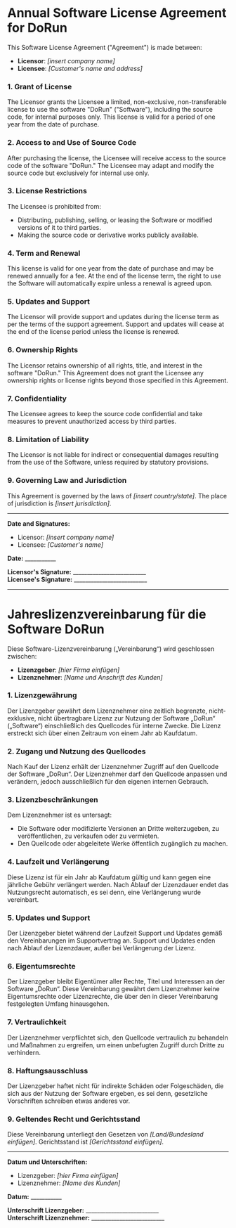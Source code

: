 # Annual Software License Agreement for **DoRun**

This Software License Agreement ("Agreement") is made between:

- **Licensor**: *[insert company name]*  
- **Licensee**: *[Customer's name and address]*

### 1. Grant of License
The Licensor grants the Licensee a limited, non-exclusive, non-transferable license to use the software "DoRun" ("Software"), including the source code, for internal purposes only. This license is valid for a period of one year from the date of purchase.

### 2. Access to and Use of Source Code
After purchasing the license, the Licensee will receive access to the source code of the software "DoRun." The Licensee may adapt and modify the source code but exclusively for internal use only.

### 3. License Restrictions
The Licensee is prohibited from:
   - Distributing, publishing, selling, or leasing the Software or modified versions of it to third parties.
   - Making the source code or derivative works publicly available.

### 4. Term and Renewal
This license is valid for one year from the date of purchase and may be renewed annually for a fee. At the end of the license term, the right to use the Software will automatically expire unless a renewal is agreed upon.

### 5. Updates and Support
The Licensor will provide support and updates during the license term as per the terms of the support agreement. Support and updates will cease at the end of the license period unless the license is renewed.

### 6. Ownership Rights
The Licensor retains ownership of all rights, title, and interest in the software "DoRun." This Agreement does not grant the Licensee any ownership rights or license rights beyond those specified in this Agreement.

### 7. Confidentiality
The Licensee agrees to keep the source code confidential and take measures to prevent unauthorized access by third parties.

### 8. Limitation of Liability
The Licensor is not liable for indirect or consequential damages resulting from the use of the Software, unless required by statutory provisions.

### 9. Governing Law and Jurisdiction
This Agreement is governed by the laws of *[insert country/state]*. The place of jurisdiction is *[insert jurisdiction]*.

---

**Date and Signatures:**

- Licensor: *[insert company name]*  
- Licensee: *[Customer's name]*  

**Date:** ___________

**Licensor's Signature:** __________________________  
**Licensee's Signature:** __________________________

---

# Jahreslizenzvereinbarung für die Software **DoRun**

Diese Software-Lizenzvereinbarung („Vereinbarung“) wird geschlossen zwischen:

- **Lizenzgeber**: *[hier Firma einfügen]*  
- **Lizenznehmer**: *[Name und Anschrift des Kunden]*

### 1. Lizenzgewährung
Der Lizenzgeber gewährt dem Lizenznehmer eine zeitlich begrenzte, nicht-exklusive, nicht übertragbare Lizenz zur Nutzung der Software „DoRun“ („Software“) einschließlich des Quellcodes für interne Zwecke. Die Lizenz erstreckt sich über einen Zeitraum von einem Jahr ab Kaufdatum.

### 2. Zugang und Nutzung des Quellcodes
Nach Kauf der Lizenz erhält der Lizenznehmer Zugriff auf den Quellcode der Software „DoRun“. Der Lizenznehmer darf den Quellcode anpassen und verändern, jedoch ausschließlich für den eigenen internen Gebrauch. 

### 3. Lizenzbeschränkungen
Dem Lizenznehmer ist es untersagt:
   - Die Software oder modifizierte Versionen an Dritte weiterzugeben, zu veröffentlichen, zu verkaufen oder zu vermieten.
   - Den Quellcode oder abgeleitete Werke öffentlich zugänglich zu machen.

### 4. Laufzeit und Verlängerung
Diese Lizenz ist für ein Jahr ab Kaufdatum gültig und kann gegen eine jährliche Gebühr verlängert werden. Nach Ablauf der Lizenzdauer endet das Nutzungsrecht automatisch, es sei denn, eine Verlängerung wurde vereinbart.

### 5. Updates und Support
Der Lizenzgeber bietet während der Laufzeit Support und Updates gemäß den Vereinbarungen im Supportvertrag an. Support und Updates enden nach Ablauf der Lizenzdauer, außer bei Verlängerung der Lizenz.

### 6. Eigentumsrechte
Der Lizenzgeber bleibt Eigentümer aller Rechte, Titel und Interessen an der Software „DoRun“. Diese Vereinbarung gewährt dem Lizenznehmer keine Eigentumsrechte oder Lizenzrechte, die über den in dieser Vereinbarung festgelegten Umfang hinausgehen.

### 7. Vertraulichkeit
Der Lizenznehmer verpflichtet sich, den Quellcode vertraulich zu behandeln und Maßnahmen zu ergreifen, um einen unbefugten Zugriff durch Dritte zu verhindern.

### 8. Haftungsausschluss
Der Lizenzgeber haftet nicht für indirekte Schäden oder Folgeschäden, die sich aus der Nutzung der Software ergeben, es sei denn, gesetzliche Vorschriften schreiben etwas anderes vor.

### 9. Geltendes Recht und Gerichtsstand
Diese Vereinbarung unterliegt den Gesetzen von *[Land/Bundesland einfügen]*. Gerichtsstand ist *[Gerichtsstand einfügen]*.

---

**Datum und Unterschriften:**

- Lizenzgeber: *[hier Firma einfügen]*  
- Lizenznehmer: *[Name des Kunden]*  

**Datum:** ___________

**Unterschrift Lizenzgeber:** __________________________  
**Unterschrift Lizenznehmer:** __________________________
